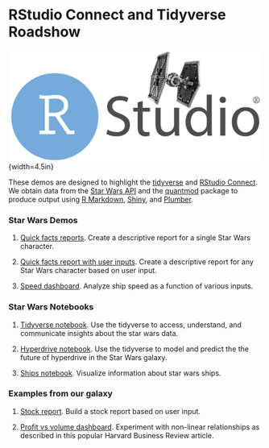 # RStudio Connect and Tidyverse Roadshow

![](img/swars.png){width=4.5in}

These demos are designed to highlight the [tidyverse](http://tidyverse.org) and [RStudio Connect](https://rstudio.com/about/products/connect). We obtain data from the [Star Wars API](http://swapi.co/about) and the [quantmod](https://www.quantmod.com/) package to produce output using [R Markdown](http://rmarkdown.rstudio.com), [Shiny](http://shiny.rstudio.com), and [Plumber](https://www.rplumber.io/).

### Star Wars Demos

1. [Quick facts reports](http://colorado.rstudio.com:3939/content/624/rmd_unparam.html). Create a descriptive report for a single Star Wars character.

2. [Quick facts report with user inputs](http://colorado.rstudio.com:3939/content/807/rmd_param.html). Create a descriptive report for any Star Wars character based on user input.

3. [Speed dashboard](http://colorado.rstudio.com:3939/content/1811/). Analyze ship speed as a function of various inputs. 

### Star Wars Notebooks

1. [Tidyverse notebook](http://colorado.rstudio.com:3939/content/1818/tidyverse_notebook.nb.html). Use the tidyverse to access, understand, and communicate insights about the star wars data.

2. [Hyperdrive notebook](http://colorado.rstudio.com:3939/content/1800/hyperdrive_notebook.nb.html). Use the tidyverse to model and predict the the future of hyperdrive in the Star Wars galaxy.

3. [Ships notebook](http://colorado.rstudio.com:3939/content/1808/notebook.nb.html). Visualize information about star wars ships.

### Examples from our galaxy

1. [Stock report](http://colorado.rstudio.com:3939/content/621/rmd_parameterized_stockreport.html). Build a stock report based on user input.

2. [Profit vs volume dashboard](http://colorado.rstudio.com:3939/content/1807/). Experiment with non-linear relationships as described in this popular Harvard Business Review article.
